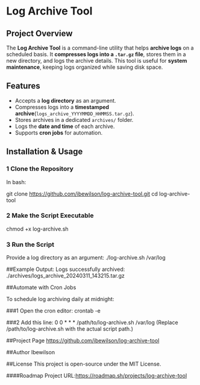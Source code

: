 # Log Archive Tool

## Project Overview
The **Log Archive Tool** is a command-line utility that helps **archive logs** on a scheduled basis.
It **compresses logs into a `.tar.gz` file**, stores them in a new directory, and logs the archive details.
This tool is useful for **system maintenance**, keeping logs organized while saving disk space.


## Features
- Accepts a **log directory** as an argument.
- Compresses logs into a **timestamped archive**(`logs_archive_YYYYMMDD_HHMMSS.tar.gz`).
- Stores archives in a dedicated `archives/` folder.
- Logs the **date and time** of each archive.
- Supports **cron jobs** for automation.


## Installation & Usage

### 1️ Clone the Repository

In bash:

git clone https://github.com/ibewilson/log-archive-tool.git
cd log-archive-tool

### 2️ Make the Script Executable
chmod +x log-archive.sh

### 3️ Run the Script
Provide a log directory as an argument:
./log-archive.sh /var/log

##Example Output:
Logs successfully archived: ./archives/logs_archive_20240311_143215.tar.gz

##Automate with Cron Jobs

To schedule log archiving daily at midnight:

###1️ Open the cron editor:
crontab -e

###2️ Add this line:
0 0 * * * /path/to/log-archive.sh /var/log
(Replace /path/to/log-archive.sh with the actual script path.)

##Project Page
https://github.com/ibewilson/log-archive-tool

##Author
Ibewilson

##License
This project is open-source under the MIT License.

####Roadmap Project URL:https://roadmap.sh/projects/log-archive-tool 
